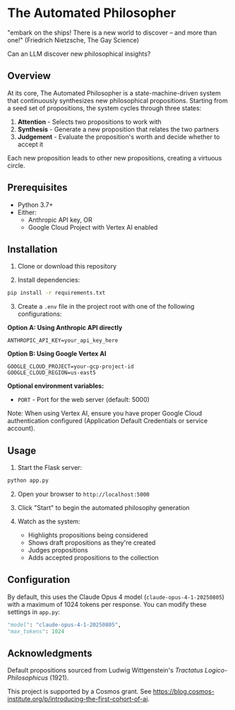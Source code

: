 # The Automated Philosopher

"embark on the ships! There is a new world to discover – and more than one!" (Friedrich Nietzsche, The Gay Science)

Can an LLM discover new philosophical insights?

## Overview

At its core, The Automated Philosopher is a state-machine-driven system that continuously synthesizes new philosophical propositions. Starting from a seed set of propositions, the system cycles through three states:

1. **Attention** - Selects two propositions to work with
2. **Synthesis** - Generate a new proposition that relates the two partners
4. **Judgement** - Evaluate the proposition's worth and decide whether to accept it

Each new proposition leads to other new propositions, creating a virtuous circle.

## Prerequisites

- Python 3.7+
- Either:
  - Anthropic API key, OR
  - Google Cloud Project with Vertex AI enabled

## Installation

1. Clone or download this repository

2. Install dependencies:
```bash
pip install -r requirements.txt
```

3. Create a `.env` file in the project root with one of the following configurations:

**Option A: Using Anthropic API directly**
```
ANTHROPIC_API_KEY=your_api_key_here
```

**Option B: Using Google Vertex AI**
```
GOOGLE_CLOUD_PROJECT=your-gcp-project-id
GOOGLE_CLOUD_REGION=us-east5
```

**Optional environment variables:**
- `PORT` - Port for the web server (default: 5000)

Note: When using Vertex AI, ensure you have proper Google Cloud authentication configured (Application Default Credentials or service account).

## Usage

1. Start the Flask server:
```bash
python app.py
```

2. Open your browser to `http://localhost:5000`

3. Click "Start" to begin the automated philosophy generation

4. Watch as the system:
   - Highlights propositions being considered
   - Shows draft propositions as they're created
   - Judges propositions
   - Adds accepted propositions to the collection

## Configuration

By default, this uses the Claude Opus 4 model (`claude-opus-4-1-20250805`) with a maximum of 1024 tokens per response. You can modify these settings in `app.py`:

```python
"model": "claude-opus-4-1-20250805",
"max_tokens": 1024
```

## Acknowledgments

Default propositions sourced from Ludwig Wittgenstein's *Tractatus Logico-Philosophicus* (1921).

This project is supported by a Cosmos grant. See https://blog.cosmos-institute.org/p/introducing-the-first-cohort-of-ai.
